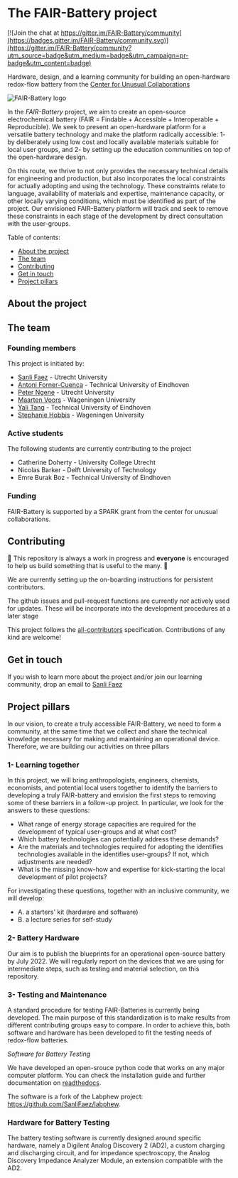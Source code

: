 # The FAIR-Battery project

[![Join the chat at https://gitter.im/FAIR-Battery/community](https://badges.gitter.im/FAIR-Battery/community.svg)](https://gitter.im/FAIR-Battery/community?utm_source=badge&utm_medium=badge&utm_campaign=pr-badge&utm_content=badge)


Hardware, design, and a learning community for building an open-hardware redox-flow battery from the [Center for Unusual Collaborations](https://www.unusualcollaborations.com/)

![FAIR-Battery logo](https://github.com/SanliFaez/FAIR-Battery/blob/main/docs/source/_static/fair-battery_logo.png)

In the _FAIR-Battery_ project, we aim to create an open-source electrochemical battery (FAIR = Findable + Accessible + Interoperable + Reproducible).
We seek to present an open-hardware platform for a versatile battery technology and make the platform radically accessible:
1- by deliberately using low cost and locally available materials suitable for local user groups, and
2- by setting up the education communities on top of the open-hardware design.

On this route, we thrive to not only provides the necessary technical details for engineering and production, but also incorporates the local constraints for actually adopting and using the technology.
These constraints relate to language, availability of materials and expertise, maintenance capacity, or other locally varying conditions, which must be identified as part of the project.
Our envisioned FAIR-Battery platform will track and seek to remove these constraints in each stage of the development by direct consultation with the user-groups.


Table of contents:

- [About the project](#about-the-project)
- [The team](#the-team)
- [Contributing](#contributing)
- [Get in touch](#get-in-touch)
- [Project pillars](#project-pillars)


## About the project

## The team

### Founding members

This project is initiated by:

- [Sanli Faez](sanlifaez.github.io/) - Utrecht University
- [Antoni Forner-Cuenca](https://www.fornercuencaresearch.com/) - Technical University of Eindhoven
- [Peter Ngene](https://www.uu.nl/staff/PNgene) - Utrecht University
- [Maarten Voors](https://www.wur.nl/nl/Personen/Maarten-dr.ir.-MJ-Maarten-Voors.htm) - Wageningen University
- [Yali Tang](https://www.tue.nl/en/research/researchers/yali-tang/) - Technical University of Eindhoven
- [Stephanie Hobbis](https://stephaniehobbis.com/) - Wageningen University

### Active students

The following students are currently contributing to the project

- Catherine Doherty - University College Utrecht
- Nicolas Barker - Delft University of Technology
- Emre Burak Boz - Technical University of Eindhoven

### Funding
FAIR-Battery is supported by a SPARK grant from the center for unusual collaborations.

## Contributing

:construction: This repository is always a work in progress and **everyone** is encouraged to help us build something that is useful to the many. :construction:

We are currently setting up the on-boarding instructions for persistent contributors.

The github issues and pull-request functions are currently _not_ actively used for updates.
These will be incorporate into the development procedures at a later stage

This project follows the [all-contributors](https://github.com/all-contributors/all-contributors) specification.
Contributions of any kind are welcome!

## Get in touch

If you wish to learn more about the project and/or join our learning community, drop an email to [Sanli Faez](mailto:s.faez@uu.nl)

## Project pillars

In our vision, to create a truly accessible FAIR-Battery, we need to form a community, at the same time that we collect and share the technical knowledge necessary for making and maintaining an operational device.
Therefore, we are building our activities on three pillars

### 1- Learning together

In this project, we will bring anthropologists, engineers, chemists,
 economists, and potential local users together to identify the barriers to developing a truly FAIR-battery and envision the first steps to removing some of these barriers in a follow-up project.
In particular, we look for the answers to these questions:
- What range of energy storage capacities are required for the development of typical user-groups and at what cost?
- Which battery technologies can potentially address these demands?
- Are the materials and technologies required for adopting the identifies technologies available in the identifies user-groups? If not, which adjustments are needed?
- What is the missing know-how and expertise for kick-starting the local development of pilot projects?

For investigating these questions, together with an inclusive community, we will develop:
- A. a starters' kit (hardware and software)
- B. a lecture series for self-study


### 2- Battery Hardware

Our aim is to publish the blueprints for an operational open-source battery by July 2022.
We will regularly report on the devices that we are using for intermediate steps, such as testing and material selection, on this repository.

### 3- Testing and Maintenance

A standard procedure for testing FAIR-Batteries is currently being developed. The main purpose of this standardization is to make
results from different contributing groups easy to compare. In order to achieve this, both software and hardware has been developed to fit the testing needs of redox-flow batteries.

_Software for Battery Testing_

We have developed an open-srouce python code that works on any major computer platform.
You can check the installation guide and further documentation on [readthedocs](https://fair-battery.readthedocs.io/en/latest/index.html).

The software is a fork of the Labphew project: https://github.com/SanliFaez/labphew.

### Hardware for Battery Testing

The battery testing software is currently designed around specific hardware, namely a Digilent Analog Discovery 2 (AD2),
a custom charging and discharging circuit, and for impedance spectroscopy, the Analog Discovery Impedance Analyzer
Module, an extension compatible with the AD2. 

